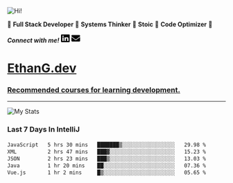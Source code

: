 <img src="https://i.giphy.com/media/3PAL5bChWnak0WJ32x/giphy.webp" alt="Hi!">

:star2: **Full Stack Developer** :star2: **Systems Thinker** :star2: **Stoic** :star2: **Code Optimizer** :star2:

***Connect with me!*** <a href="https://www.linkedin.com/in/ethan-glover/"><img src="https://raw.githubusercontent.com/eglove/eglove/eeb591600b73da426bd298d229e2fd96df019488/linkedin-brands.svg" alt="LinkedIn" width="20px" height="20px"></a> <a href="mailto:hello@ethang.email"><img src="https://raw.githubusercontent.com/eglove/eglove/47aceecf4819797d993f5facc7764cb99d0ab039/envelope-solid.svg" alt="Email" width="20px" height="20px"></a>

# [EthanG.dev](https://ethang.dev/)

### [Recommended courses for learning development.](./pages/CourseList.md)

<hr>

![My Stats](https://github-readme-stats.vercel.app/api?username=eglove&show_icons=true&theme=default&count_private=true)

### Last 7 Days In IntelliJ
<!--START_SECTION:waka-->
```text
JavaScript   5 hrs 30 mins   ███████▒░░░░░░░░░░░░░░░░░   29.98 % 
XML          2 hrs 47 mins   ███▓░░░░░░░░░░░░░░░░░░░░░   15.23 % 
JSON         2 hrs 23 mins   ███▒░░░░░░░░░░░░░░░░░░░░░   13.03 % 
Java         1 hr 20 mins    ██░░░░░░░░░░░░░░░░░░░░░░░   07.36 % 
Vue.js       1 hr 2 mins     █▒░░░░░░░░░░░░░░░░░░░░░░░   05.65 % 
```
<!--END_SECTION:waka-->
